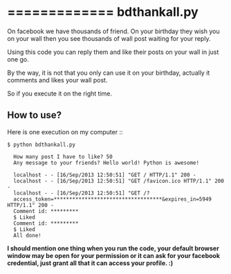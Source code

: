 =============
bdthankall.py
=============

On facebook we have thousands of friend. On your birthday they wish you on your wall then you see thousands of wall post waiting for your reply.

Using this code you can reply them and like their posts on your wall in just one go.

By the way, it is not that you only can use it on your birthday, actually it comments and likes your wall post.

So if you execute it on the right time.


How to use?
-----------

Here is one execution on my computer :: 

    $ python bdthankall.py

      How many post I have to like? 50
      Any message to your friends? Hello world! Python is awesome!

      localhost - - [16/Sep/2013 12:50:51] "GET / HTTP/1.1" 200 -
      localhost - - [16/Sep/2013 12:50:51] "GET /favicon.ico HTTP/1.1" 200 -
      localhost - - [16/Sep/2013 12:50:51] "GET /?
      access_token=***********************************&expires_in=5949 HTTP/1.1" 200 -
      Comment id: *********
      $ Liked
      Comment id: *********
      $ Liked
      All done!

**I should mention one thing when you run the code, your default browser window may be open for your permission or it can ask for your facebook credential, just grant all that it can access your profile. :)**
